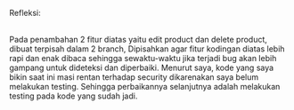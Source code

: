 Refleksi:

<br>
    Pada penambahan 2 fitur diatas yaitu edit product dan delete product, dibuat terpisah 
dalam 2 branch, Dipisahkan agar fitur kodingan diatas lebih rapi dan enak dibaca sehingga 
sewaktu-waktu jika terjadi bug akan lebih gampang untuk dideteksi dan diperbaiki. Menurut saya,
kode yang saya bikin saat ini masi rentan terhadap security dikarenakan saya belum melakukan testing. 
Sehingga perbaikannya selanjutnya adalah melakukan testing pada kode yang sudah jadi.





<br>

